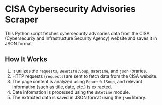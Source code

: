 # CISA Cybersecurity Advisories Scraper

This Python script fetches cybersecurity advisories data from the CISA (Cybersecurity and Infrastructure Security Agency) website and saves it in JSON format.

## How It Works

1. It utilizes the `requests`, `BeautifulSoup`, `datetime`, and `json` libraries.
2. HTTP requests (`requests`) are sent to fetch data from the CISA website.
3. The page content is analyzed using `BeautifulSoup`, and relevant information (such as title, date, etc.) is extracted.
4. Date information is processed using the `datetime` module.
5. The extracted data is saved in JSON format using the `json` library.

